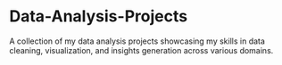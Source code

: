 # Data-Analysis-Projects
A collection of my data analysis projects showcasing my skills in data cleaning, visualization, and insights generation across various domains.

